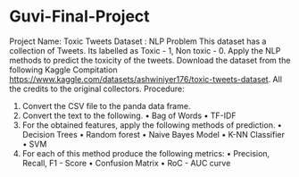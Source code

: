 # Guvi-Final-Project
Project Name: Toxic Tweets Dataset : NLP Problem
This dataset has a collection of Tweets. Its labelled as Toxic - 1, Non toxic - 0. Apply the NLP methods to predict the toxicity of the tweets. Download the dataset from the following Kaggle Compitation https://www.kaggle.com/datasets/ashwiniyer176/toxic-tweets-dataset. All the credits to the original collectors.
Procedure:
1. Convert the CSV file to the panda data frame.
2. Convert the text to the following.
• Bag of Words
• TF-IDF
3. For the obtained features, apply the following methods of prediction.
• Decision Trees
• Random forest
• Naive Bayes Model
• K-NN Classifier
• SVM
4. For each of this method produce the following metrics:
• Precision, Recall, F1 - Score
• Confusion Matrix
• RoC - AUC curve
